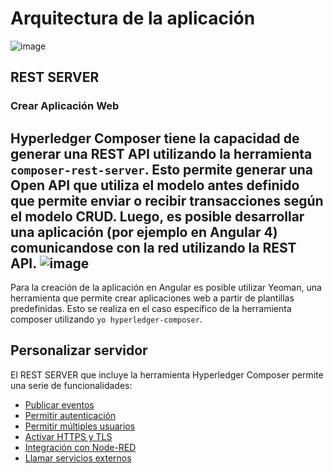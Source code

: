# Arquitectura de la aplicación
![image](https://hyperledger.github.io/composer/latest/assets/img/ComposerArchitecture.svg)

## REST SERVER
### Crear Aplicación Web
Hyperledger Composer tiene la capacidad de generar una REST API utilizando la herramienta `composer-rest-server`. Esto permite generar una Open API que utiliza el modelo antes definido que permite enviar o recibir transacciones según el modelo CRUD.
Luego, es posible desarrollar una aplicación (por ejemplo en Angular 4) comunicandose con la red utilizando la REST API.
![image](https://hyperledger.github.io/composer/latest/assets/img/Angular.svg)
---
Para la creación de la aplicación en Angular es posible utilizar Yeoman, una herramienta que permite crear aplicaciones web a partir de plantillas predefinidas. Esto se realiza en el caso específico de la herramienta composer utilizando `yo hyperledger-composer`.

## Personalizar servidor
El REST SERVER que incluye la herramienta Hyperledger Composer permite una serie de funcionalidades:
- [Publicar eventos](https://hyperledger.github.io/composer/latest/integrating/publishing-events.html)
- [Permitir autenticación](https://hyperledger.github.io/composer/latest/integrating/enabling-rest-authentication.html)
- [Permitir múltiples usuarios](https://hyperledger.github.io/composer/latest/integrating/enabling-multiuser.html)
- [Activar HTTPS y TLS](https://hyperledger.github.io/composer/latest/integrating/securing-the-rest-server.html)
- [Integración con Node-RED](https://www.npmjs.com/package/node-red-contrib-composer)
- [Llamar servicios externos](https://hyperledger.github.io/composer/latest/integrating/call-out)
